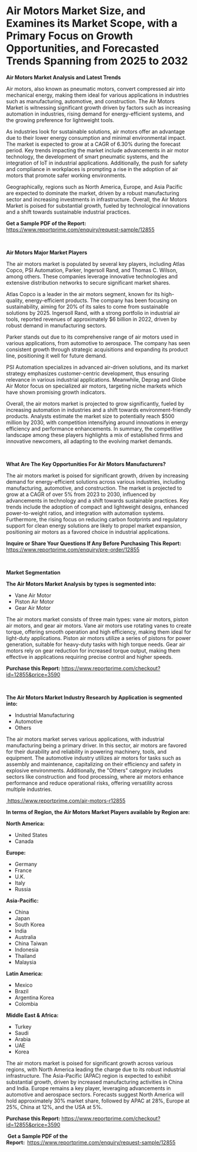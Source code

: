 <p><h1>Air Motors Market Size, and Examines its Market Scope, with a Primary Focus on Growth Opportunities, and Forecasted Trends Spanning from 2025 to 2032</h1></p><p><strong>Air Motors Market Analysis and Latest Trends</strong></p>
<p><p>Air motors, also known as pneumatic motors, convert compressed air into mechanical energy, making them ideal for various applications in industries such as manufacturing, automotive, and construction. The Air Motors Market is witnessing significant growth driven by factors such as increasing automation in industries, rising demand for energy-efficient systems, and the growing preference for lightweight tools.</p><p>As industries look for sustainable solutions, air motors offer an advantage due to their lower energy consumption and minimal environmental impact. The market is expected to grow at a CAGR of 6.30% during the forecast period. Key trends impacting the market include advancements in air motor technology, the development of smart pneumatic systems, and the integration of IoT in industrial applications. Additionally, the push for safety and compliance in workplaces is prompting a rise in the adoption of air motors that promote safer working environments.</p><p>Geographically, regions such as North America, Europe, and Asia Pacific are expected to dominate the market, driven by a robust manufacturing sector and increasing investments in infrastructure. Overall, the Air Motors Market is poised for substantial growth, fueled by technological innovations and a shift towards sustainable industrial practices.</p></p>
<p><strong>Get a Sample PDF of the Report:&nbsp;</strong> <a href="https://www.reportprime.com/enquiry/request-sample/12855?utm_campaign=4544&utm_medium=2&utm_source=Github&utm_content=ia&utm_term=17052025&utm_id=air-motors">https://www.reportprime.com/enquiry/request-sample/12855</a></p>
<p>&nbsp;</p>
<p><strong>Air Motors Major Market Players</strong></p>
<p><p>The air motors market is populated by several key players, including Atlas Copco, PSI Automation, Parker, Ingersoll Rand, and Thomas C. Wilson, among others. These companies leverage innovative technologies and extensive distribution networks to secure significant market shares.</p><p>Atlas Copco is a leader in the air motors segment, known for its high-quality, energy-efficient products. The company has been focusing on sustainability, aiming for 20% of its sales to come from sustainable solutions by 2025. Ingersoll Rand, with a strong portfolio in industrial air tools, reported revenues of approximately $6 billion in 2022, driven by robust demand in manufacturing sectors.</p><p>Parker stands out due to its comprehensive range of air motors used in various applications, from automotive to aerospace. The company has seen consistent growth through strategic acquisitions and expanding its product line, positioning it well for future demand.</p><p>PSI Automation specializes in advanced air-driven solutions, and its market strategy emphasizes customer-centric development, thus ensuring relevance in various industrial applications. Meanwhile, Deprag and Globe Air Motor focus on specialized air motors, targeting niche markets which have shown promising growth indicators.</p><p>Overall, the air motors market is projected to grow significantly, fueled by increasing automation in industries and a shift towards environment-friendly products. Analysts estimate the market size to potentially reach $500 million by 2030, with competition intensifying around innovations in energy efficiency and performance enhancements. In summary, the competitive landscape among these players highlights a mix of established firms and innovative newcomers, all adapting to the evolving market demands.</p></p>
<p>&nbsp;</p>
<p><strong>What Are The Key Opportunities For Air Motors Manufacturers?</strong></p>
<p><p>The air motors market is poised for significant growth, driven by increasing demand for energy-efficient solutions across various industries, including manufacturing, automotive, and construction. The market is projected to grow at a CAGR of over 5% from 2023 to 2030, influenced by advancements in technology and a shift towards sustainable practices. Key trends include the adoption of compact and lightweight designs, enhanced power-to-weight ratios, and integration with automation systems. Furthermore, the rising focus on reducing carbon footprints and regulatory support for clean energy solutions are likely to propel market expansion, positioning air motors as a favored choice in industrial applications.</p></p>
<p><strong>Inquire or Share Your Questions If Any Before Purchasing This Report:</strong> <a href="https://www.reportprime.com/enquiry/pre-order/12855?utm_campaign=4544&utm_medium=2&utm_source=Github&utm_content=ia&utm_term=17052025&utm_id=air-motors">https://www.reportprime.com/enquiry/pre-order/12855</a></p>
<p>&nbsp;</p>
<p><strong>Market Segmentation</strong></p>
<p><strong>The Air Motors Market Analysis by types is segmented into:</strong></p>
<p><ul><li>Vane Air Motor</li><li>Piston Air Motor</li><li>Gear Air Motor</li></ul></p>
<p><p>The air motors market consists of three main types: vane air motors, piston air motors, and gear air motors. Vane air motors use rotating vanes to create torque, offering smooth operation and high efficiency, making them ideal for light-duty applications. Piston air motors utilize a series of pistons for power generation, suitable for heavy-duty tasks with high torque needs. Gear air motors rely on gear reduction for increased torque output, making them effective in applications requiring precise control and higher speeds.</p></p>
<p><strong>Purchase this Report:&nbsp;</strong><a href="https://www.reportprime.com/checkout?id=12855&price=3590&utm_campaign=4544&utm_medium=2&utm_source=Github&utm_content=ia&utm_term=17052025&utm_id=air-motors">https://www.reportprime.com/checkout?id=12855&price=3590</a></p>
<p>&nbsp;</p>
<p><strong>The Air Motors Market Industry Research by Application is segmented into:</strong></p>
<p><ul><li>Industrial Manufacturing</li><li>Automotive</li><li>Others</li></ul></p>
<p><p>The air motors market serves various applications, with industrial manufacturing being a primary driver. In this sector, air motors are favored for their durability and reliability in powering machinery, tools, and equipment. The automotive industry utilizes air motors for tasks such as assembly and maintenance, capitalizing on their efficiency and safety in explosive environments. Additionally, the "Others" category includes sectors like construction and food processing, where air motors enhance performance and reduce operational risks, offering versatility across multiple industries.</p></p>
<p><a href="https://www.reportprime.com/air-motors-r12855?utm_campaign=4544&utm_medium=2&utm_source=Github&utm_content=ia&utm_term=17052025&utm_id=air-motors">&nbsp;https://www.reportprime.com/air-motors-r12855</a></p>
<p><strong>In terms of Region, the Air Motors Market Players available by Region are:</strong></p>
<p>
    <p> <strong> North America: </strong>
        <ul>
            <li>United States</li>
            <li>Canada</li>
        </ul>
        </p> 
    <p> <strong> Europe: </strong>
        <ul>
            <li>Germany</li>
            <li>France</li>
            <li>U.K.</li>
            <li>Italy</li>
            <li>Russia</li>
        </ul>
        </p> 
    <p> <strong> Asia-Pacific: </strong>
        <ul>
            <li>China</li>
            <li>Japan</li>
            <li>South Korea</li>
            <li>India</li>
            <li>Australia</li>
            <li>China Taiwan</li>
            <li>Indonesia</li>
            <li>Thailand</li>
            <li>Malaysia</li>
        </ul>
        </p> 
    <p> <strong> Latin America: </strong>
        <ul>
            <li>Mexico</li>
            <li>Brazil</li>
            <li>Argentina Korea</li>
            <li>Colombia</li>
        </ul>
        </p> 
    <p> <strong> Middle East & Africa: </strong>
        <ul>
            <li>Turkey</li>
            <li>Saudi</li>
            <li>Arabia</li>
            <li>UAE</li>
            <li>Korea</li>
        </ul>
    </p>
    </p>
<p><p>The air motors market is poised for significant growth across various regions, with North America leading the charge due to its robust industrial infrastructure. The Asia-Pacific (APAC) region is expected to exhibit substantial growth, driven by increased manufacturing activities in China and India. Europe remains a key player, leveraging advancements in automotive and aerospace sectors. Forecasts suggest North America will hold approximately 30% market share, followed by APAC at 28%, Europe at 25%, China at 12%, and the USA at 5%.</p></p>
<p><strong>Purchase this Report: </strong><a href="https://www.reportprime.com/checkout?id=12855&price=3590&utm_campaign=4544&utm_medium=2&utm_source=Github&utm_content=ia&utm_term=17052025&utm_id=air-motors">https://www.reportprime.com/checkout?id=12855&price=3590</a></p>
<p>&nbsp;<strong>Get a Sample PDF of the Report:&nbsp;&nbsp;</strong><a href="https://www.reportprime.com/enquiry/request-sample/12855?utm_campaign=4544&utm_medium=2&utm_source=Github&utm_content=ia&utm_term=17052025&utm_id=air-motors">https://www.reportprime.com/enquiry/request-sample/12855</a></p>
<p><strong></strong></p>
<p><p></p><p></p><p></p></p>